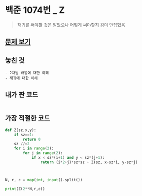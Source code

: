 # 백준 1074번 \_ Z

> 재귀를 써야할 것은 알았으나 어떻게 써야할지 감이 안잡혔음

## [문제 보기](https://www.acmicpc.net/problem/1074)

## 놓친 것

    - 2차원 배열에 대한 이해
    - 재귀에 대한 이해

## 내가 짠 코드

```python

```

## 가장 적절한 코드

```python
def Z(sz,x,y):
    if sz==1:
        return 0
    sz //=2
    for i in range(2):
        for j in range(2):
            if x < sz*(i+1) and y < sz*(j+1):
                return (i*2+j)*sz*sz + Z(sz, x-sz*i, y-sz*j)



N, r, c = map(int, input().split())

print(Z(2**N,r,c))
```
